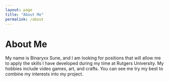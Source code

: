 ```yaml
---
layout: page  
title: "About Me"  
permalink: /about  
---
```


# About Me   
My name is Binaryxx Sune, and I am looking for positions that will allow me to apply the skills I have developed during my time at Rutgers University. My hobbies include video games, art, and crafts. You can see me try my best to combine my interests into my project.
